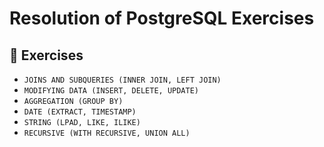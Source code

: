 <h1>
  Resolution of PostgreSQL Exercises
</h1>

<h2>
  🎯 Exercises
</h2>

- ``JOINS AND SUBQUERIES (INNER JOIN, LEFT JOIN)``
- ``MODIFYING DATA (INSERT, DELETE, UPDATE)``
- ``AGGREGATION (GROUP BY)``
- ``DATE (EXTRACT, TIMESTAMP)``
- ``STRING (LPAD, LIKE, ILIKE)``
- ``RECURSIVE (WITH RECURSIVE, UNION ALL)``
